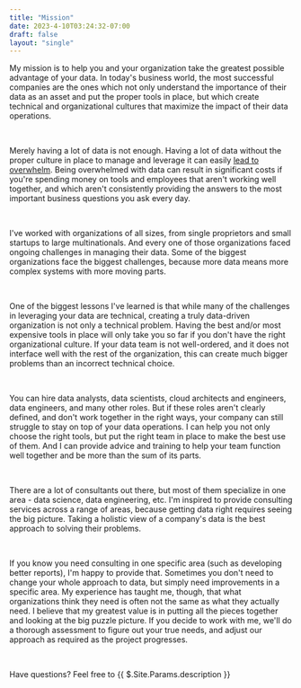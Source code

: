 ```yaml
---
title: "Mission"
date: 2023-4-10T03:24:32-07:00
draft: false
layout: "single"
---
```


My mission is to help you and your organization take the greatest possible advantage of your data. In today's business world, the most successful companies are the ones which not only understand the importance of their data as an asset and put the proper tools in place, but which create technical and organizational cultures that maximize the impact of their data operations.

<br>

Merely having a lot of data is not enough. Having a lot of data without the proper culture in place to manage and leverage it can easily [lead to overwhelm](/posts/overwhelm/). Being overwhelmed with data can result in significant costs if you're spending money on tools and employees that aren't working well together, and which aren't consistently providing the answers to the most important business questions you ask every day.

<br>

I've worked with organizations of all sizes, from single proprietors and small startups to large multinationals. And every one of those organizations faced ongoing challenges in managing their data. Some of the biggest organizations face the biggest challenges, because more data means more complex systems with more moving parts.

<br>

One of the biggest lessons I've learned is that while many of the challenges in leveraging your data are technical, creating a truly data-driven organization is not only a technical problem. Having the best and/or most expensive tools in place will only take you so far if you don't have the right organizational culture. If your data team is not well-ordered, and it does not interface well with the rest of the organization, this can create much bigger problems than an incorrect technical choice.

<br>

You can hire data analysts, data scientists, cloud architects and engineers, data engineers, and many other roles. But if these roles aren't clearly defined, and don't work together in the right ways, your company can still struggle to stay on top of your data operations. I can help you not only choose the right tools, but put the right team in place to make the best use of them. And I can provide advice and training to help your team function well together and be more than the sum of its parts.

<br>

There are a lot of consultants out there, but most of them specialize in one area - data science, data engineering, etc. I'm inspired to provide consulting services across a range of areas, because getting data right requires seeing the big picture. Taking a holistic view of a company's data is the best approach to solving their problems.

<br>

If you know you need consulting in one specific area (such as developing better reports), I'm happy to provide that. Sometimes you don't need to change your whole approach to data, but simply need improvements in a specific area. My experience has taught me, though, that what organizations think they need is often not the same as what they actually need. I believe that my greatest value is in putting all the pieces together and looking at the big puzzle picture. If you decide to work with me, we'll do a thorough assessment to figure out your true needs, and adjust our approach as required as the project progresses.

<br>

Have questions? Feel free to {{ $.Site.Params.description }}